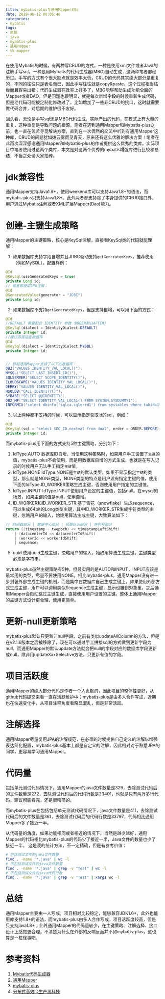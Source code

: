 ```yaml
---
title: mybatis-plus与通用Mapper对比
date: 2019-06-12 00:06:46
categories:
- mybatis
tags:
- 原创
- java
- mybatis-plus
- 通用Mapper
- tk mapper
---
```

在使用Mybatis的时候，有两种写CRUD的方式，一种是使用xml文件或者Java的注解手写sql，一种是用Mybatis的代码生成器(MBG)自动生成，这两种笔者都经历过。手写的方式有个很大缺点就是效率太低，CRUD的代码其实绝大部分是重复的，不同的往往只是表名而已，因此手写往往就是copy&paste，这个过程相当枯燥而且容易出错；代码生成器在效率上好多了，MBG能够帮助生成功能全面的Mapper或者DAO，但是问题也很明显，就是每次新增字段的时候重新生成代码，但是老代码可能被定制化修改过了，比如增加了一些非CRUD的接口，这时就需要做代码合并，对后期的维护很不友好。

回头看，无论是手写sql还是MBG代码生成，实际产出的代码，在模式上有大量的重复，这种重复是导致问题的根源，笔者在遇到通用Mapper和Mybatis-plus之前，也一直在苦苦寻觅解决方案，直到在一次偶然的交流中听到有通用Mapper这种库，CRUD的问题犹如拨云雾而见青天，原来还有这么优雅的解决方案！笔者在此再次深深感谢通用Mapper和Mybatis-plus的作者提供这么优秀的类库。实际项目中笔者使用过这两个类库，本文是对这两个优秀的mybatis增强库进行比较和总结，不当之处请大家拍砖。

# jdk兼容性
通用Mapper支持Java1.6+，使用weekend库可以支持Java1.8+的语法，而mybatis-plus只支持Java1.8+。此外两者都支持除了本身提供的CRUD接口外，用户通过Mybatis注解或者XML扩展Mapper(Dao)能力。

# 创建-主键生成策略
通用Mapper的主键策略，核心是KeySql注解，直接看KeySql类的代码就能理解：
1. 如果数据库支持字段自增并且JDBC驱动支持`getGeneratedKeys`，推荐使用（例如MySQL）。配置样例：
```Java
@Id
@KeySql(useGeneratedKeys = true)
private Long id;
// 或者都使用JPA注解：
@Id
@GeneratedValue(generator = "JDBC")
private Long id;
```
2. 如果数据库不支持`getGeneratedKeys`，但是支持自增，可以用下面的方式：
```Java
@Id
//DEFAULT 需要配合 IDENTITY 参数（ORDER默认AFTER）
@KeySql(dialect = IdentityDialect.DEFAULT)
private Integer id;
//建议直接指定数据库
@Id
@KeySql(dialect = IdentityDialect.MYSQL)
private Integer id;


// 目前通用Mapper支持了以下的数据库：
DB2("VALUES IDENTITY_VAL_LOCAL()"),
MYSQL("SELECT LAST_INSERT_ID()"),
SQLSERVER("SELECT SCOPE_IDENTITY()"),
CLOUDSCAPE("VALUES IDENTITY_VAL_LOCAL()"),
DERBY("VALUES IDENTITY_VAL_LOCAL()"),
HSQLDB("CALL IDENTITY()"),
SYBASE("SELECT @@IDENTITY"),
DB2_MF("SELECT IDENTITY_VAL_LOCAL() FROM SYSIBM.SYSDUMMY1"),
INFORMIX("select dbinfo('sqlca.sqlerrd1') from systables where tabid=1"),
```
3. 以上两种都不支持的时候，可以显示指定获取id的sql，例如：
```Java
@Id
@KeySql(sql = "select SEQ_ID.nextval from dual", order = ORDER.BEFORE)
private Integer id;
```

而mybatis-plus用下面的方式支持5种主键策略，分别如下：
1. IdType.AUTO
数据库ID自增，当使用这种策略时，如果用户手工设置了`主键`的值，mybatis-plus不会使用，而是用数据库自增的方式生成，也就是在写入记录的时候用户无法手工指定`主键`值。
2. IdType.NONE
IdType.NONE是`主键`的默认类型，如果不显示指定`主键`的类型，那么就是NONE类型，NONE类型的特点是用户没有指定主键的值，使用下面的IdType.ID_WORKER策略生成主键，否则使用用户指定的主键值。
3. IdType.INPUT
IdType.INPUT使用用户设定的主键值，包括null。在mysql的场景，如果主键的值是null，使用自增。
4. ID_WORKER和ID_WORKER_STR
基于雪花（snowflake）生成sequence，可以生成64bit的Long类型主键，其中ID_WORKER_STR生成字符类型的主键，忽略用户的输入，始终用算法生成主键，大致算法如下：
```java
// 时间戳部分 | 数据中心部分 | 机器标识部分 | 序列号部分
return ((timestamp - twepoch) << timestampLeftShift)
    | (datacenterId << datacenterIdShift)
    | (workerId << workerIdShift)
    | sequence;
```

5. uuid
使用uuid生成主键，忽略用户的输入，始终用算法生成主键，主键类型必须是字符串。

mybatis-plus虽然主键策略有5种，但最实用的是AUTO和INPUT，INPUT应该是最常用的类型，尽量不要使用NONE。相比mybatis-plus，通用Mapper没有进一步封装外部生成主键的机制，而是集中在数据库自己生成主键上，如果使用外部方式生成主键，用户可以调用类似Sequence生成主键，显示设置到对象里，之后通用Mapper会自动跳过主键生成，直接使用用户设置的主键。整体上通用Mapper的主键方式设计更合理，使用更简单。

# 更新-null更新策略
mybatis-plus默认只更新非null字段，之前有类似updateAllColumn的方法，但是在v2.1.6版本之后被移除了，现在可以通过手工拼接sql的方式做到更新字段为null。而通用Mapper的默认update方法就会把null的字段对应的数据库字段更新成null，除非用updateXxxSelective方法，只更新有值的字段。


# 项目活跃度
通用Mapper的绝大部分代码是作者一个人贡献的，因此项目的整体性更好，从github代码提交来看一直在活跃维护中；mybatis-plus是由多人合作写成，近期也在快速变化中，从项目注释角度看略显混乱，但是非常活跃。

# 注解选择
通用Mapper尽量复用JPA的注解规范，在必须的时候提供自己定义的注解以增强表达简化配置，mybatis-plus基本上都是自定义的注解，因此相对对于熟悉JPA的同学，更容易学习通用Mapper。

# 代码量
包括单元测试代码情况下，通用Mapper的java文件数量是329，去除测试代码后的文件数量是272，去除测试代码后的代码行数是23401，也就是只有两万多行代码，建议彻底看完，还是很精简的。

而mybatis-plus在包括包括单元测试代码情况下，java文件数量是411，去除测试代码后的文件数量是361，去除测试代码后的代码行数是33797，代码相比通用Mapper多了接近一半。

从代码量的角度，如果功能相同或者相近的情况下，当然是越少越好，通用Mapper的代码相比mybatis-plus的代码少了接近一半，Java文件的数量也少了接近一半。 这是我的统计方法，不一定精确，但是有参考价值：
```sh
# 包括测试文件的java文件数量
find . -name '*.java' | wc -l
# 不包括测试文件的java文件数量
find . -name '*.java' | grep -v "Test" | wc -l
# 不包括测试文件的java代码行数
find . -name '*.java' | grep -v "Test" | xargs wc -l
```

# 总结
通用Mapper主要由一人写成，项目相对比较稳定，能够兼容JDK1.6+，此外也能用库支持1.8+的语法，而mybatis-plus由多人合作写成，项目活跃度较高，但是只支持java1.8+；此外通用Mapper的代码量较少，在主键策略、注解选择、接口设计上感觉更合理，不清楚为什么在外部的反响反而并不如mybatis-plus，这也算是一桩怪事吧。

# 参考资料
1. [Mybatis代码生成器](http://www.mybatis.org/generator/)
2. [通用Mapper](https://github.com/abel533/Mapper)
3. [mybatis-plus](https://github.com/baomidou/mybatis-plus)
4. [分布式高效ID生产黑科技](https://gitee.com/yu120/sequence)

